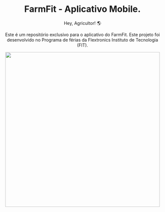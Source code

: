 <div style="display: inline_block" align="center">
  <h1>FarmFit - Aplicativo Mobile.</h1>
  
  <p align="center">Hey, Agricultor! 🌎</p>
  <p>Este é um repositório exclusivo para o aplicativo do FarmFit. Este projeto foi desenvolvido no Programa de férias da Flextronics Instituto de Tecnologia (FIT).</p>
  
  
  <img height="500em" src=""/> 
</div>
